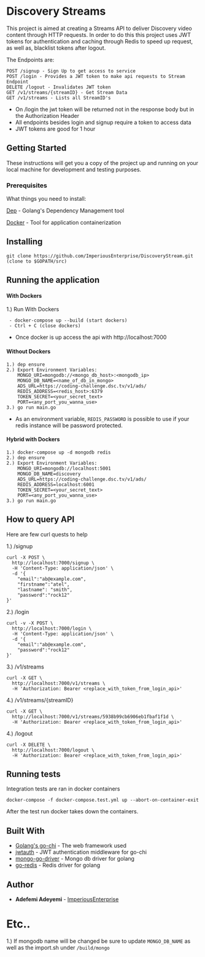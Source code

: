 # Discovery Streams

This project is aimed at creating a Streams API to deliver Discovery video content through HTTP requests.
In order to do this this project uses JWT tokens for authentication and caching through Redis 
to speed up request, as well as, blacklist tokens after logout.

The Endpoints are:

```
POST /signup - Sign Up to get access to service
POST /login - Provides a JWT token to make api requests to Stream Endpoint
DELETE /logout - Invalidates JWT token 
GET /v1/streams/{streamID} - Get Stream Data
GET /v1/streams - Lists all StreamID's
```

* On /login the jwt token will be returned not in the response body but in the Authorization Header
* All endpoints besides login and signup require a token to access data
* JWT tokens are good for 1 hour
## Getting Started

These instructions will get you a copy of the project up and running on your local machine for development and testing purposes.

### Prerequisites

What things you need to install:


[Dep](https://github.com/golang/dep) - Golang's Dependency Management tool

[Docker](https://www.docker.com/products/docker-desktop) - Tool for application containerization


## Installing

```
git clone https://github.com/ImperiousEnterprise/DiscoveryStream.git (clone to $GOPATH/src)
```

## Running the application

#### With Dockers

1.) Run With Dockers
```
 - docker-compose up --build (start dockers)
 - Ctrl + C (close dockers)
```
* Once docker is up access the api with http://localhost:7000


#### Without Dockers

```
1.) dep ensure
2.) Export Environment Variables:
    MONGO_URI=mongodb://<mongo_db_host>:<mongodb_ip>
    MONGO_DB_NAME=<name_of_db_in_mongo>
    ADS_URL=https://coding-challenge.dsc.tv/v1/ads/
    REDIS_ADDRESS=<redis_host>:6379
    TOKEN_SECRET=<your_secret_text>
    PORT=<any_port_you_wanna_use>
3.) go run main.go
```

* As an environment variable, ```REDIS_PASSWORD``` is possible to use if your redis
instance will be password protected.
#### Hybrid with Dockers

```
1.) docker-compose up -d mongodb redis
2.) dep ensure
2.) Export Environment Variables:
    MONGO_URI=mongodb://localhost:5001
    MONGO_DB_NAME=discovery
    ADS_URL=https://coding-challenge.dsc.tv/v1/ads/
    REDIS_ADDRESS=localhost:6001
    TOKEN_SECRET=<your_secret_text>
    PORT=<any_port_you_wanna_use>
3.) go run main.go

```

## How to query API

Here are few curl quests to help

1.) /signup
```
curl -X POST \
  http://localhost:7000/signup \
  -H 'Content-Type: application/json' \
  -d '{
	"email":"ab@example.com",
	"firstname":"atel",
	"lastname": "smith",
	"password":"rock12"
}'
```

2.) /login
```
curl -v -X POST \
  http://localhost:7000/login \
  -H 'Content-Type: application/json' \
  -d '{
	"email":"ab@example.com",
	"password":"rock12"
}'
```

3.) /v1/streams
```
curl -X GET \
  http://localhost:7000/v1/streams \
  -H 'Authorization: Bearer <replace_with_token_from_login_api>'
```

4.) /v1/streams/{streamID}
```
curl -X GET \
  http://localhost:7000/v1/streams/5938b99cb6906eb1fbaf1f1d \
  -H 'Authorization: Bearer <replace_with_token_from_login_api>'
```

4.) /logout
```
curl -X DELETE \
  http://localhost:7000/logout \
  -H 'Authorization: Bearer <replace_with_token_from_login_api>'
  ```

## Running tests

Integration tests are ran in docker containers
```
docker-compose -f docker-compose.test.yml up --abort-on-container-exit
```

After the test run docker takes down the containers.



## Built With

* [Golang's go-chi](https://github.com/go-chi/chi) - The web framework used
* [jwtauth](https://github.com/go-chi/jwtauth) - JWT authentication middleware for go-chi
* [mongo-go-driver](https://github.com/mongo-go-driver) - Mongo db driver for golang
* [go-redis](https://github.com/go-redis/redis) - Redis driver for golang

## Author

* **Adefemi Adeyemi**  - [ImperiousEnterprise](https://github.com/ImperiousEnterprise)



# Etc..

1.) If mongodb name will be changed be sure to update ```MONGO_DB_NAME``` as well as the import.sh under ```/build/mongo```
